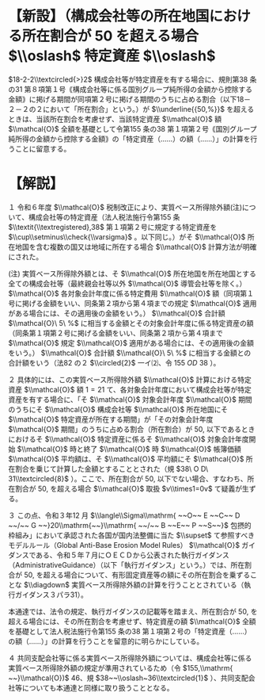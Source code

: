 # 【新設】（構成会社等の所在地国における所在割合が $50%$ を超える場合 $\\oslash$ 特定資産 $\\oslash$

$18-2-2\\textcircled{>}2$ 構成会社等が特定資産を有する場合に、規則第38 条の31 第８項第１号｟構成会社等に係る国別グループ純所得の金額から控除する金額｠に掲げる期間が同項第２号に掲げる期間のうちに占める割合（以下18－２－２の２において「所在割合」という。）が $\\underline{{50,%}}$ を超えるときは、当該所在割合を考慮せず、当該特定資産 $\\mathcal{O}$ 額 $\\mathcal{O}$ 全額を基礎として令第155 条の38 第１項第２号｟国別グループ純所得の金額から控除する金額｠の「特定資産（……）の額（……）」の計算を行うことに留意する。

# 【解説】

１ 令和６年度 $\\mathcal{O}$ 税制改正により、実質ベース所得除外額(注)について、構成会社等の特定資産（法人税法施行令第155 条 $\\textit{\\textregistered},38$ 第１項第２号に規定する特定資産を $\\cup\\setminus\\check{\\varsigma}$ 。以下同じ。）がそ $\\mathcal{O}$ 所在地国を含む複数の国又は地域に所在する場合 $\\mathcal{O}$ 計算方法が明確にされた。

(注) 実質ベース所得除外額とは、そ $\\mathcal{O}$ 所在地国を所在地国とする全ての構成会社等（最終親会社等以外 $\\mathcal{O}$ 導管会社等を除く。） $\\mathcal{O}$ 各対象会計年度に係る特定費用 $\\mathcal{O}$ 額（同項第１号に掲げる金額をいい、同条第２項から第４項までの規定 $\\mathcal{O}$ 適用がある場合には、その適用後の金額をいう。） $\\mathcal{O}$ 合計額 $\\mathcal{O}\ 5\ %$ に相当する金額とその対象会計年度に係る特定資産の額（同条第１項第２号に掲げる金額をいい、同条第２項から第４項まで $\\mathcal{O}$ 規定 $\\mathcal{O}$ 適用がある場合には、その適用後の金額をいう。） $\\mathcal{O}$ 合計額 $\\mathcal{O}\ 5\ %$ に相当する金額との合計額をいう（法82 の２ $\\circled{2}$ 一イ⑵、令 $155\ O D\ 38$ ）。

２ 具体的には、この実質ベース所得除外額 $\\mathcal{O}$ 計算における特定資産 $\\mathcal{O}$ 額 $1=21$ て、各対象会計年度において構成会社等が特定資産を有する場合に、「そ $\\mathcal{O}$ 対象会計年度 $\\mathcal{O}$ 期間のうちにそ $\\mathcal{O}$ 構成会社等 $\\mathcal{O}$ 所在地国にそ $\\mathcal{O}$ 特定資産が所在する期間」が「その対象会計年度 $\\mathcal{O}$ 期間」のうちに占める割合（所在割合）が $50,%$ 以下であるときにおけるそ $\\mathcal{O}$ 特定資産に係るそ $\\mathcal{O}$ 対象会計年度開始 $\\mathcal{O}$ 時と終了 $\\mathcal{O}$ 時 $\\mathcal{O}$ 帳簿価額 $\\mathcal{O}$ 平均額は、そ $\\mathcal{O}$ 平均額にそ $\\mathcal{O}$ 所在割合を乗じて計算した金額とすることとされた（規 $38\ O D\ 31\\textcircled{8}$ ）。ここで、所在割合が $50,%$ 以下でない場合、すなわち、所在割合が $50,%$ を超える場合 $\\mathcal{O}$ 取扱 $v\\times1=0v$ て疑義が生ずる。

３ この点、令和３年12 月 $\\langle\\Sigma\\mathrm{ ~~O~~ E ~~C~~ D ~~/~~ G ~~}20\\mathrm{~~}\\mathrm{ ~~/~~ B ~~E~~ P ~~S~~}$ 包摂的枠組み」において承認された各国が国内法整備に当た $\\supset$ て参照すべきモデルルール（Global Anti-Base Erosion Model Rules） $\\mathcal{O}$ ガイダンスである、令和５年７月にＯＥＣＤから公表された執行ガイダンス（AdministrativeGuidance）（以下「執行ガイダンス」という。）では、所在割合が $50,%$ を超える場合について、有形固定資産等の額にその所在割合を乗ずることな $\\diagdown$ 実質ベース所得除外額の計算を行うこととされている（執行ガイダンス３パラ31）。

本通達では、法令の規定、執行ガイダンスの記載等を踏まえ、所在割合が $50,%$ を超える場合には、その所在割合を考慮せず、特定資産の額 $\\mathcal{O}$ 全額を基礎として法人税法施行令第155 条の38 第１項第２号の「特定資産（……）の額（……）」の計算を行うことを留意的に明らかにしている。

４ 共同支配会社等に係る実質ベース所得除外額については、構成会社等に係る実質ベース所得除外額の規定が準用されているため（令 $155,\\mathrm{ ~~}\\mathcal{O})$ 46、規 $38~~\\oslash~36\\textcircled{1}$ ）、共同支配会社等についても本通達と同様に取り扱うこととなる。
